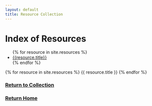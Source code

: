```yaml
---
layout: default
title: Resource Collection
---
```


<body>
  <h1>Index of Resources</h1>
  <ul>
    {% for resource in site.resources %}
    <li><a href="{{ site.baseurl | escape }}/resources/{{resource.url}}">{{resource.title}}</a> </li>
    {% endfor %}
  </ul>
</body>

{% for resource in site.resources %}
 <span>{{ resource.title }}</span>
{% endfor %}

### [Return to Collection](https://bafflerbach.github.io/DSM-CORE/resource-collection)
### [Return Home](https://bafflerbach.github.io/DSM-CORE)
